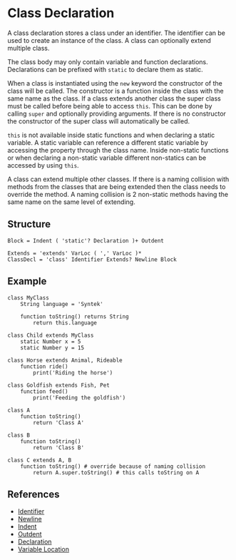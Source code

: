 # Class Declaration

A class declaration stores a class under an identifier. The identifier can be used to create an instance of the class. A class can optionally extend multiple class.

The class body may only contain variable and function declarations. Declarations can be prefixed with `static` to declare them as static.

When a class is instantiated using the `new` keyword the constructor of the class will be called. The constructor is a function inside the class with the same name as the class. If a class extends another class the super class must be called before being able to access `this`. This can be done by calling `super` and optionally providing arguments. If there is no constructor the constructor of the super class will automatically be called.

`this` is not available inside static functions and when declaring a static variable. A static variable can reference a different static variable by accessing the property through the class name. Inside non-static functions or when declaring a non-static variable different non-statics can be accessed by using `this`.

A class can extend multiple other classes. If there is a naming collision with methods from the classes that are being extended then the class needs to override the method. A naming collision is 2 non-static methods having the same name on the same level of extending.

## Structure

```grammar
Block = Indent ( 'static'? Declaration )+ Outdent

Extends = 'extends' VarLoc ( ',' VarLoc )*
ClassDecl = 'class' Identifier Extends? Newline Block
```

## Example

```syntek
class MyClass
	String language = 'Syntek'

	function toString() returns String
		return this.language

class Child extends MyClass
	static Number x = 5
	static Number y = 15

class Horse extends Animal, Rideable
	function ride()
		print('Riding the horse')

class Goldfish extends Fish, Pet
	function feed()
		print('Feeding the goldfish')

class A
	function toString()
		return 'Class A'

class B
	function toString()
		return 'Class B'

class C extends A, B
	function toString() # override because of naming collision
		return A.super.toString() # this calls toString on A
```

## References

- [Identifier](/spec/grammar/lexical.html#identifiers)
- [Newline](/spec/grammar/lexical.html#newline)
- [Indent](/spec/grammar/lexical.html#indent)
- [Outdent](/spec/grammar/lexical.html#outdent)
- [Declaration](/spec/grammar/syntactic/declarations/)
- [Variable Location](/spec/grammar/syntactic/#variable-location)

